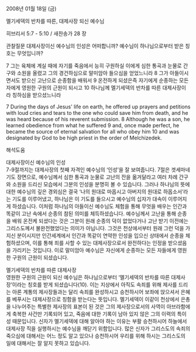 2008년 01월 18일 (금)

멜기세덱의 반차를 따른, 대제사장 되신 예수님



히브리서 5:7 - 5:10 / 새찬송가 28 장


관찰질문
대제사장이신 예수님의 인성은 어떠합니까? 
예수님이 하나님으로부터 받은 칭호는 무엇입니까? 

7 그는 육체에 계실 때에 자기를 죽음에서 능히 구원하실 이에게 심한 통곡과 눈물로 간구와 소원을 올렸고 그의 경건하심으로 말미암아 들으심을 얻었느니라 8 그가 아들이시면서도 받으신 고난으로 순종함을 배워서 9 온전하게 되셨은즉 자기에게 순종하는 모든 자에게 영원한 구원의 근원이 되시고 10 하나님께 멜기세덱의 반차를 따른 대제사장이라 칭하심을 받으셨느니라  

7 During the days of Jesus' life on earth, he offered up prayers and petitions with loud cries and tears to the one who could save him from death, and he was heard because of his reverent submission. 8 Although he was a son, he learned obedience from what he suffered 9 and, once made perfect, he became the source of eternal salvation for all who obey him 10 and was designated by God to be high priest in the order of Melchizedek.

해석도움





대제사장이신 예수님의 인성  
7-9절까지는 대제사장의 첫째 자격인 예수님의 ‘인성’을 잘 보여줍니다. 7절은 겟세마네 기도 장면으로, 예수님께서 심한 통곡과 눈물로 고난의 잔을 옮겨달라고 여러 차례 간구와 소원을 드리신 모습에서 그분의 인성을 분명히 볼 수 있습니다. 그러나 하나님의 뜻에 대한 예수님의 깊은 경외심은 결국 ‘나의 원대로 마옵시고 아버지의 원대로 하옵소서’라는 기도를 이루어냈고, 하나님은 이 기도를 들으시고 예수님의 십자가 대속이 이루어지게 하셨습니다. 이처럼 하나님의 아들이신 예수님도 체험을 통해 무엇을 배우는 인간과 똑같이 고난 속에서 순종의 참된 의미를 체득하셨습니다. 예수님께서 고난을 통해 순종을 배워 온전케 되셨다는 것은 그분이 원래 순종의 덕이 없었다거나 고난 받기 이전에는 그리스도께서 불완전했었다는 의미가 아닙니다. 그것은 천상에서부터 원래 그런 덕을 가지신 분이시지만 인간세계에서 인간과 똑같이 연약한 인성을 입으신 상태에서 순종을 체험하셨으며, 이를 통해 죄를 사할 수 있는 대제사장으로서 완전하다는 인정을 받으셨음을 가리키는 것입니다. 이로 말미암아 예수님은 자신에게 순종하는 모든 자들에게 영원한 구원의 근원이 되셨습니다. 

멜기세덱의 반차를 따른 대제사장  
영원한 구원의 근원이 되신 예수님은 하나님으로부터 ‘멜기세덱의 반차를 따른 대제사장’이라는 칭호를 받게 되셨습니다(10). 이는 지상에서 아직도 속죄를 위해 제사를 드리는 아론 계통의 제사장들과는 달리 속죄를 완성하시고 승천하시어 보좌에 앉으셔서 은혜를 베푸시는 대제사장으로 칭함을 받는다는 뜻입니다. 멜기세덱이 이같이 천상에서 은총을 나누어주는 특별한 제사장의 표본이 된 것은 그의 제사장으로서의 사역이 아브라함에게 축복한 사건만 기록되어 있고, 죽음에 대한 기록이 남아 있지 않은 그의 이력의 특이성 때문입니다. 신자가 멜기세덱에 대해 알아야 하는 이유는 부활 승천하시어 하늘에서 대제사장 직을 실행하시는 예수님을 깨닫기 위함입니다. 많은 신자가 그리스도의 속죄의 죽으심에 대해서는 어느 정도 알고 있으나 승천하시어 우리를 위해 하시는 그리스도의 일에 대해서는 잘 알지 못하고 있습니다.